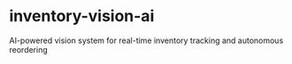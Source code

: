 # inventory-vision-ai
AI-powered vision system for real-time inventory tracking and autonomous reordering
